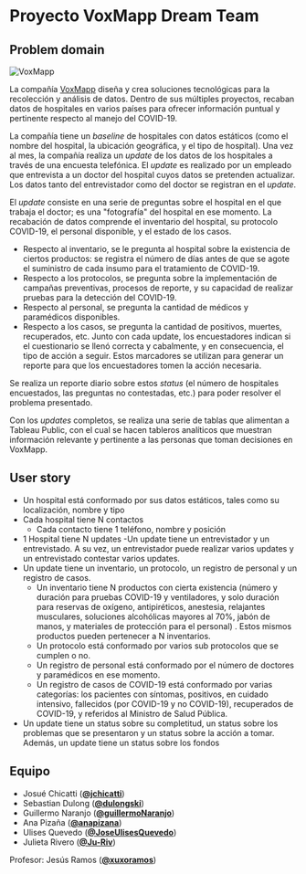 # Proyecto VoxMapp Dream Team
## Problem domain
![VoxMapp](https://imgur.com/gG68PvJ.png)

La compañía [VoxMapp](http://voxmapp.com) diseña y crea soluciones tecnológicas para la recolección y análisis de datos. Dentro de sus múltiples proyectos, recaban datos de hospitales en varios países para ofrecer información puntual y pertinente respecto al manejo del COVID-19.

La compañía tiene un _baseline_ de hospitales con datos estáticos (como el nombre del hospital, la ubicación geográfica, y el tipo de hospital).
Una vez al mes, la compañía realiza un _update_ de los datos de los hospitales a través de una encuesta telefónica. El _update_ es realizado por un empleado que entrevista a un doctor del hospital cuyos datos se pretenden actualizar. Los datos tanto del entrevistador como del doctor se registran en el _update_.

El _update_ consiste en una serie de preguntas sobre el hospital en el que trabaja el doctor; es una "fotografía" del hospital en ese momento. La recabación de datos comprende el inventario del hospital, su protocolo COVID-19, el personal disponible, y el estado de los casos.
- Respecto al inventario, se le pregunta al hospital sobre la existencia de ciertos productos: se registra el número de días antes de que se agote el suministro de cada insumo para el tratamiento de COVID-19.
- Respecto a los protocolos, se pregunta sobre la implementación de campañas preventivas, procesos de reporte, y su capacidad de realizar pruebas para la detección del COVID-19.
- Respecto al personal, se pregunta la cantidad de médicos y paramédicos disponibles.
- Respecto a los casos, se pregunta la cantidad de positivos, muertes, recuperados, etc.
Junto con cada update, los encuestadores indican si el cuestionario se llenó correcta y cabalmente, y en consecuencia, el tipo de acción a seguir. Estos marcadores se utilizan para generar un reporte para que los encuestadores tomen la acción necesaria.

Se realiza un reporte diario sobre estos _status_ (el número de hospitales encuestados, las preguntas no contestadas, etc.) para poder resolver el problema presentado.

Con los _updates_ completos, se realiza una serie de tablas que alimentan a Tableau Public, con el cual se hacen tableros analíticos que muestran información relevante y pertinente a las personas que toman decisiones en VoxMapp.

## User story

- Un hospital está conformado por sus datos estáticos, tales como su localización, nombre y tipo
- Cada hospital tiene N contactos
  - Cada contacto tiene 1 teléfono, nombre y posición
- 1 Hospital tiene N updates 
  -Un update tiene un entrevistador y un entrevistado. A su vez, un entrevistador puede realizar varios updates y un entrevistado contestar varios updates. 
- Un update tiene un inventario, un protocolo, un registro de personal y un registro de casos. 
  - Un inventario tiene N productos con cierta existencia (número y duración para pruebas COVID-19 y      ventiladores, y solo duración para reservas de oxígeno, antipiréticos, anestesia, relajantes          musculares, soluciones alcohólicas mayores al 70%, jabón de manos, y materiales de protección para    el personal) . Estos mismos productos pueden pertenecer a N inventarios. 
  - Un protocolo está conformado por varios sub protocolos que se cumplen o no.
  - Un registro de personal está conformado por el número de doctores y paramédicos en ese momento. 
  - Un registro de casos de COVID-19 está conformado por varias categorías: los pacientes con            síntomas, positivos, en cuidado intensivo, fallecidos (por COVID-19 y no COVID-19), recuperados de    COVID-19, y referidos al Ministro de Salud Pública. 
- Un update tiene un status sobre su completitud, un status sobre los problemas que se presentaron y     un status sobre la acción a tomar. Además, un update tiene un status sobre los fondos 


## Equipo
- Josué Chicatti ([**@jchicatti**](https://github.com/jchicatti))
- Sebastian Dulong ([**@dulongski**](https://github.com/dulongski))
- Guillermo Naranjo ([**@guillermoNaranjo**](https://github.com/guillermoNaranjo))
- Ana Pizaña ([**@anapizana**](https://github.com/anapizana))
- Ulises Quevedo ([**@JoseUlisesQuevedo**](https://github.com/JoseUlisesQuevedo))
- Julieta Rivero ([**@Ju-Riv**](https://github.com/Ju-Riv))

Profesor: Jesús Ramos ([**@xuxoramos**](https://github.com/xuxoramos))
